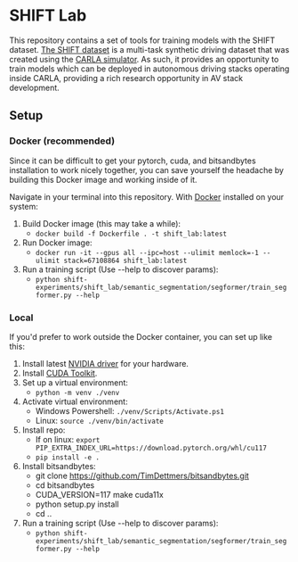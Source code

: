 # SHIFT Lab
This repository contains a set of tools for training models with the SHIFT dataset. [The SHIFT dataset](https://www.vis.xyz/shift/) is a multi-task synthetic driving dataset that was created using the [CARLA simulator](https://carla.org/). As such, it provides an opportunity to train models which can be deployed in autonomous driving stacks operating inside CARLA, providing a rich research opportunity in AV stack development.

## Setup
### Docker (recommended)
Since it can be difficult to get your pytorch, cuda, and bitsandbytes installation to work nicely together, you can save yourself the headache by building this Docker image and working inside of it.

Navigate in your terminal into this repository. With [Docker](https://www.docker.com/) installed on your system:
1. Build Docker image (this may take a while):
   - `docker build -f Dockerfile . -t shift_lab:latest`
2. Run Docker image:
   - `docker run -it --gpus all --ipc=host --ulimit memlock=-1 --ulimit stack=67108864 shift_lab:latest`
3. Run a training script (Use --help to discover params):
   - `python shift-experiments/shift_lab/semantic_segmentation/segformer/train_segformer.py --help`

### Local

If you'd prefer to work outside the Docker container, you can set up like this:
1. Install latest [NVIDIA driver](https://www.nvidia.com/download/index.aspx) for your hardware.
2. Install [CUDA Toolkit](https://docs.nvidia.com/cuda/cuda-installation-guide-microsoft-windows/index.html).
3. Set up a virtual environment:
   - `python -m venv ./venv`
4. Activate virtual environment:
   - Windows Powershell: `./venv/Scripts/Activate.ps1`
   - Linux: `source ./venv/bin/activate`
5. Install repo:
   - If on linux: `export PIP_EXTRA_INDEX_URL=https://download.pytorch.org/whl/cu117`
   - `pip install -e .`
6. Install bitsandbytes:
   - git clone https://github.com/TimDettmers/bitsandbytes.git
   - cd bitsandbytes
   - CUDA_VERSION=117 make cuda11x
   - python setup.py install
   - cd ..
7. Run a training script (Use --help to discover params):
   - `python shift-experiments/shift_lab/semantic_segmentation/segformer/train_segformer.py --help`